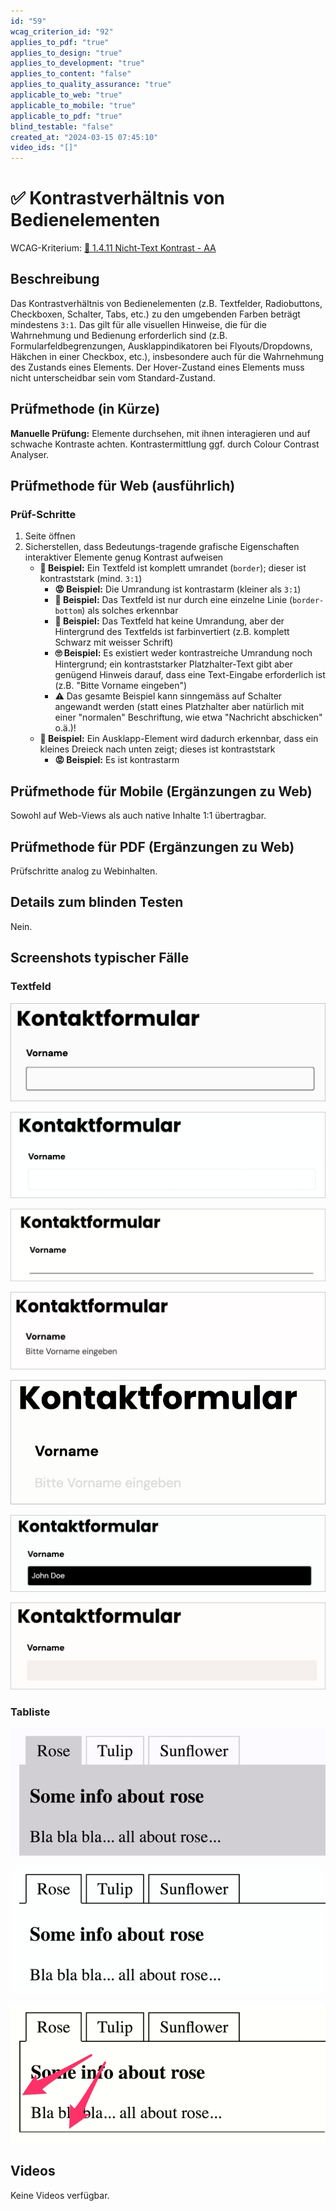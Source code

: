 ```yaml
---
id: "59"
wcag_criterion_id: "92"
applies_to_pdf: "true"
applies_to_design: "true"
applies_to_development: "true"
applies_to_content: "false"
applies_to_quality_assurance: "true"
applicable_to_web: "true"
applicable_to_mobile: "true"
applicable_to_pdf: "true"
blind_testable: "false"
created_at: "2024-03-15 07:45:10"
video_ids: "[]"
---
```


# ✅ Kontrastverhältnis von Bedienelementen

WCAG-Kriterium: [📜 1.4.11 Nicht-Text Kontrast - AA](..)

## Beschreibung

Das Kontrastverhältnis von Bedienelementen (z.B. Textfelder, Radiobuttons, Checkboxen, Schalter, Tabs, etc.) zu den umgebenden Farben beträgt mindestens `3:1`. Das gilt für alle visuellen Hinweise, die für die Wahrnehmung und Bedienung erforderlich sind (z.B. Formularfeldbegrenzungen, Ausklappindikatoren bei Flyouts/Dropdowns, Häkchen in einer Checkbox, etc.), insbesondere auch für die Wahrnehmung des Zustands eines Elements. Der Hover-Zustand eines Elements muss nicht unterscheidbar sein vom Standard-Zustand.

## Prüfmethode (in Kürze)

**Manuelle Prüfung:** Elemente durchsehen, mit ihnen interagieren und auf schwache Kontraste achten. Kontrastermittlung ggf. durch Colour Contrast Analyser.

## Prüfmethode für Web (ausführlich)

### Prüf-Schritte

1. Seite öffnen
1. Sicherstellen, dass Bedeutungs-tragende grafische Eigenschaften interaktiver Elemente genug Kontrast aufweisen
    - **🙂 Beispiel:** Ein Textfeld ist komplett umrandet (`border`); dieser ist kontraststark (mind. `3:1`)
        - **😡 Beispiel:** Die Umrandung ist kontrastarm (kleiner als `3:1`)
        - **🙂 Beispiel:** Das Textfeld ist nur durch eine einzelne Linie (`border-bottom`) als solches erkennbar
        - **🙂 Beispiel:** Das Textfeld hat keine Umrandung, aber der Hintergrund des Textfelds ist farbinvertiert (z.B. komplett Schwarz mit weisser Schrift)
        - **🙄 Beispiel:** Es existiert weder kontrastreiche Umrandung noch Hintergrund; ein kontraststarker Platzhalter-Text gibt aber genügend Hinweis darauf, dass eine Text-Eingabe erforderlich ist (z.B. "Bitte Vorname eingeben")
        - ⚠️ Das gesamte Beispiel kann sinngemäss auf Schalter angewandt werden (statt eines Platzhalter aber natürlich mit einer "normalen" Beschriftung, wie etwa "Nachricht abschicken" o.ä.)!
    - **🙂 Beispiel:** Ein Ausklapp-Element wird dadurch erkennbar, dass ein kleines Dreieck nach unten zeigt; dieses ist kontraststark
        - **😡 Beispiel:** Es ist kontrastarm

## Prüfmethode für Mobile (Ergänzungen zu Web)

Sowohl auf Web-Views als auch native Inhalte 1:1 übertragbar.

## Prüfmethode für PDF (Ergänzungen zu Web)

Prüfschritte analog zu Webinhalten.

## Details zum blinden Testen

Nein.

## Screenshots typischer Fälle

### Textfeld

![Gut sichtbare Umrahmung eines Textfelds](images/gut-sichtbare-umrahmung-eines-textfelds.png)

![Schlecht sichtbare Umrahmung](images/schlecht-sichtbare-umrahmung.png)

![Auch eine einzelne Linie kann genug sein](images/auch-eine-einzelne-linie-kann-genug-sein.png)

![Ein Placeholder kann ebenfalls reichen](images/ein-placeholder-kann-ebenfalls-reichen.png)

![Placeholder kann aber auch kontrastarm sein](images/placeholder-kann-aber-auch-kontrastarm-sein.png)

![Farbinvertierung ist ebenfalls okay](images/farbinvertierung-ist-ebenfalls-okay.png)

![Farbivertierung kann aber auch kontrastarm sein](images/farbivertierung-kann-aber-auch-kontrastarm-sein.png)

### Tabliste

![Schlecht sichtbare Begrenzungslinien bei einer Tabliste](images/schlecht-sichtbare-begrenzungslinien-bei-einer-tabliste.png)

![Besser sichtbare Begrenzungslinien bei der Tabliste](images/besser-sichtbare-begrenzungslinien-bei-der-tabliste.png)

![Zusätzliche Begrenzungslinien bei der Tabliste](images/zustzliche-begrenzungslinien-bei-der-tabliste.png)

## Videos

Keine Videos verfügbar.
